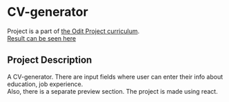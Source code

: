 # CV-generator
Project is a part of [the Odit Project curriculum](https://www.theodinproject.com/lessons/node-path-react-new-cv-application).  
[Result can be seen here](https://cv-generator-ivan-pozdin.netlify.app/)


## Project Description
A CV-generator. There are input fields where user can enter their info about education, job experience.  
Also, there is a separate preview section.
The project is made using react.
